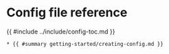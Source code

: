 # Config file reference

{{ #include ../include/config-toc.md }}

```admonish info title="See Also"
* {{ #summary getting-started/creating-config.md }}
```
